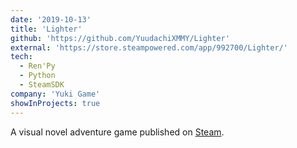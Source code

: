 ```yaml
---
date: '2019-10-13'
title: 'Lighter'
github: 'https://github.com/YuudachiXMMY/Lighter'
external: 'https://store.steampowered.com/app/992700/Lighter/'
tech:
  - Ren'Py
  - Python
  - SteamSDK
company: 'Yuki Game'
showInProjects: true
---
```


A visual novel adventure game published on [Steam](https://store.steampowered.com/app/992700/Lighter/).
